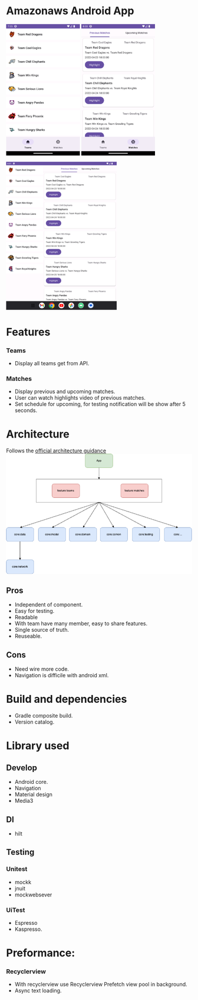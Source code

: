 Amazonaws Android App
==================
<p float="left">
<img src="./image/teams.png" alt="alt text" width="200" />
<img src="./image/matches.png" alt="alt text" width="200" />
</p>

<img src="./image/tablet.png" alt="alt text" width="300" />

# Features

### Teams

- Display all teams get from API.

### Matches

- Display previous and upcoming matches.
- User can watch highlights video of previous matches.
- Set schedule for upcoming, for testing notification will be show after 5 seconds.

# Architecture

Follows the [official architecture guidance](https://developer.android.com/topic/architecture)
![alt text](./image/architecture.png "Architecture")

## Pros

- Independent of component.
- Easy for testing.
- Readable
- With team have many member, easy to share features.
- Single source of truth.
- Reuseable.

## Cons

- Need wire more code.
- Navigation is difficile with android xml.

# Build and dependencies

- Gradle composite build.
- Version catalog.

# Library used

## Develop

- Android core.
- Navigation
- Material design
- Media3

## DI

- hilt

## Testing

### Unitest

- mockk
- jnuit
- mockwebsever

### UiTest

- Espresso
- Kaspresso.

# Preformance:

### Recyclerview

- With recyclerview use Recyclerview Prefetch view pool in background.
- Async text loading.